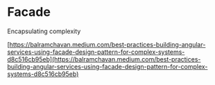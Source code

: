 # Facade

Encapsulating complexity

[https://balramchavan.medium.com/best-practices-building-angular-services-using-facade-design-pattern-for-complex-systems-d8c516cb95eb](https://balramchavan.medium.com/best-practices-building-angular-services-using-facade-design-pattern-for-complex-systems-d8c516cb95eb)